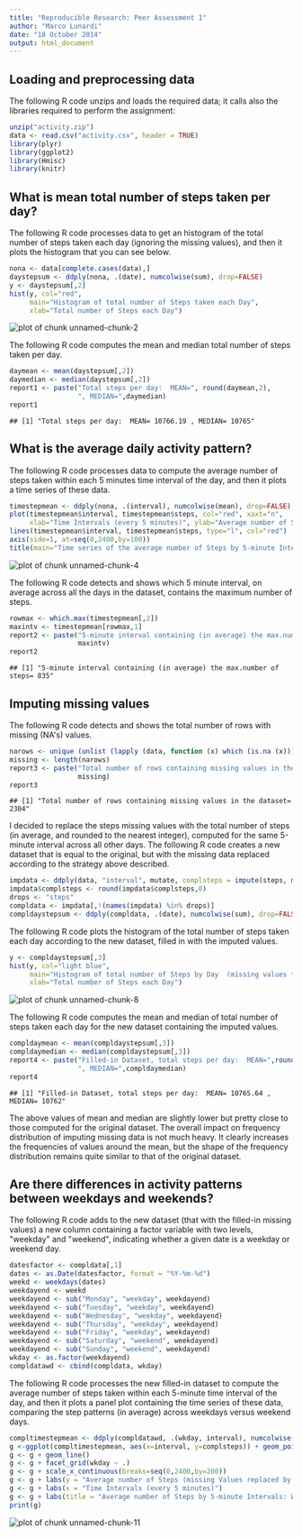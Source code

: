 ```yaml
---
title: "Reproducible Research: Peer Assessment 1"
author: "Marco Lunardi"
date: "18 October 2014"
output: html_document
---
```


## Loading and preprocessing data

The following R code unzips and loads the required data; it calls also the libraries required to perform the assignment:


```r
unzip("activity.zip")
data <- read.csv("activity.csv", header = TRUE)
library(plyr)
library(ggplot2)
library(Hmisc)
library(knitr)
```

## What is mean total number of steps taken per day?

The following R code processes data to get an histogram of the total number of steps taken each day (ignoring the missing values), and then it plots the histogram that you can see below.


```r
nona <- data[complete.cases(data),]
daystepsum <- ddply(nona, .(date), numcolwise(sum), drop=FALSE)
y <- daystepsum[,2]
hist(y, col="red", 
     main="Histogram of total number of Steps taken each Day",
     xlab="Total number of Steps each Day")
```

![plot of chunk unnamed-chunk-2](figure/unnamed-chunk-2-1.png) 

The following R code computes the mean and median total number of steps taken per day.


```r
daymean <- mean(daystepsum[,2])
daymedian <- median(daystepsum[,2])
report1 <- paste("Total steps per day:  MEAN=", round(daymean,2),
                 ", MEDIAN=",daymedian)
report1
```

```
## [1] "Total steps per day:  MEAN= 10766.19 , MEDIAN= 10765"
```

## What is the average daily activity pattern?

The following R code processes data to compute the average number of steps taken within each 5 minutes time interval of the day, and then it plots a time series of these data.


```r
timestepmean <- ddply(nona, .(interval), numcolwise(mean), drop=FALSE)
plot(timestepmean$interval, timestepmean$steps, col="red", xaxt="n",
     xlab="Time Intervals (every 5 minutes)", ylab="Average number of Steps")
lines(timestepmean$interval, timestepmean$steps, type="l", col="red")
axis(side=1, at=seq(0,2400,by=100))
title(main="Time series of the average number of Steps by 5-minute Intervals")
```

![plot of chunk unnamed-chunk-4](figure/unnamed-chunk-4-1.png) 

The following R code detects and shows which 5 minute interval, on average across all the days in the dataset, contains the maximum number of steps.


```r
rowmax <- which.max(timestepmean[,2])
maxintv <- timestepmean[rowmax,1]
report2 <- paste("5-minute interval containing (in average) the max.number of steps=",
                 maxintv)
report2
```

```
## [1] "5-minute interval containing (in average) the max.number of steps= 835"
```

## Imputing missing values

The following R code detects and shows the total number of rows with missing (NA's) values.


```r
narows <- unique (unlist (lapply (data, function (x) which (is.na (x)))))
missing <- length(narows)
report3 <- paste("Total number of rows containing missing values in the dataset=",
                 missing)
report3
```

```
## [1] "Total number of rows containing missing values in the dataset= 2304"
```

I decided to replace the steps missing values with the total number of steps (in average, and rounded to the nearest integer), computed for the same 5-minute interval across all other days.
The following R code creates a new dataset that is equal to the original, but with the missing data replaced according to the strategy above described.


```r
impdata <- ddply(data, "interval", mutate, complsteps = impute(steps, mean))
impdata$complsteps <- round(impdata$complsteps,0)
drops <- "steps"
compldata <- impdata[,!(names(impdata) %in% drops)]
compldaystepsum <- ddply(compldata, .(date), numcolwise(sum), drop=FALSE)
```

The following R code plots the histogram of the total number of steps taken each day according to the new dataset, filled in with the imputed values.


```r
y <- compldaystepsum[,3]
hist(y, col="light blue", 
     main="Histogram of total number of Steps by Day  (missing values filled-in)",
     xlab="Total number of Steps each Day")
```

![plot of chunk unnamed-chunk-8](figure/unnamed-chunk-8-1.png) 

The following R code computes the mean and median of total number of steps taken each day for the new dataset containing the imputed values.


```r
compldaymean <- mean(compldaystepsum[,3])
compldaymedian <- median(compldaystepsum[,3])
report4 <- paste("Filled-in Dataset, total steps per day:  MEAN=",round(compldaymean,2),
                 ", MEDIAN=",compldaymedian)
report4
```

```
## [1] "Filled-in Dataset, total steps per day:  MEAN= 10765.64 , MEDIAN= 10762"
```

The above values of mean and median are slightly lower but pretty close to those computed for the original dataset. The overall impact on frequency distribution of imputing missing data is not much heavy. It clearly increases the frequencies of values around the mean, but the shape of the frequency distribution remains quite similar to that of the original dataset. 

## Are there differences in activity patterns between weekdays and weekends?

The following R code adds to the new dataset (that with the filled-in missing values) a new column containing a factor variable with two levels, "weekday" and "weekend", indicating whether a given date is a weekday or weekend day.


```r
datesfactor <- compldata[,1]
dates <- as.Date(datesfactor, format = "%Y-%m-%d")
weekd <- weekdays(dates)
weekdayend <- weekd
weekdayend <- sub("Monday", "weekday", weekdayend)
weekdayend <- sub("Tuesday", "weekday", weekdayend)
weekdayend <- sub("Wednesday", "weekday", weekdayend)
weekdayend <- sub("Thursday", "weekday", weekdayend)
weekdayend <- sub("Friday", "weekday", weekdayend)
weekdayend <- sub("Saturday", "weekend", weekdayend)
weekdayend <- sub("Sunday", "weekend", weekdayend)
wkday <- as.factor(weekdayend)
compldatawd <- cbind(compldata, wkday)
```

The following R code processes the new filled-in dataset to compute the average number of steps taken within each 5-minute time interval of the day, and then it plots a panel plot containing the time series of these data, comparing the step patterns (in average) across weekdays versus weekend days.


```r
compltimestepmean <- ddply(compldatawd, .(wkday, interval), numcolwise(mean), drop=FALSE)
g <-ggplot(compltimestepmean, aes(x=interval, y=complsteps)) + geom_point(shape=1) 
g <- g + geom_line()
g <- g + facet_grid(wkday ~ .)
g <- g + scale_x_continuous(breaks=seq(0,2400,by=200))
g <- g + labs(y = "Average number of Steps (missing Values replaced by imputed Values)")
g <- g + labs(x = "Time Intervals (every 5 minutes)")
g <- g + labs(title = "Average number of Steps by 5-minute Intervals: Weekdays vs Weekend")
print(g)
```

![plot of chunk unnamed-chunk-11](figure/unnamed-chunk-11-1.png) 
